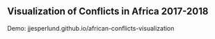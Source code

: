 ## Visualization of Conflicts in Africa 2017-2018

Demo: jjesperlund.github.io/african-conflicts-visualization

